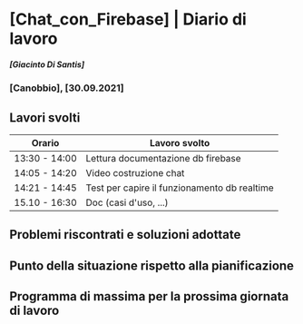 # [Chat_con_Firebase] | Diario di lavoro
##### [Giacinto Di Santis]
### [Canobbio], [30.09.2021]

## Lavori svolti


|Orario        |Lavoro svolto                     |
|--------------|----------------------------------|
|13:30 - 14:00 |Lettura documentazione db firebase|
|14:05 - 14:20 |Video costruzione chat            |
|14:21 - 14:45 |Test per capire il funzionamento db realtime|
|15.10 - 16:30 |Doc (casi d'uso, ...)             |

##  Problemi riscontrati e soluzioni adottate


##  Punto della situazione rispetto alla pianificazione


## Programma di massima per la prossima giornata di lavoro
